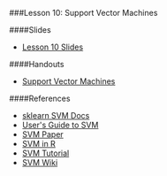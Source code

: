 ###Lesson 10: Support Vector Machines

####Slides
- [ Lesson 10 Slides ](lec10.pdf)

####Handouts
- [Support Vector Machines](https://github.com/pburkard88/DS_BOS_07/blob/master/Notebooks/10_SVM.ipynb)

####References
- [sklearn SVM Docs](http://scikit-learn.org/dev/modules/svm.html)
- [User's Guide to SVM](http://pyml.sourceforge.net/doc/howto.pdf)
- [SVM Paper](http://www.bioconductor.org/help/course-materials/2008/BioC2008/labs/ml/ML1.pdf)
- [SVM in R](http://www.jstatsoft.org/v15/i09/paper)
- [SVM Tutorial](https://web.archive.org/web/20120105072605/http://www.umiacs.umd.edu/~joseph/support-vector-machines4.pdf)
- [SVM Wiki](https://en.wikipedia.org/wiki/Support_vector_machine)
